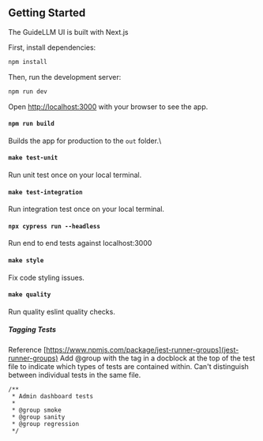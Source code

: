## Getting Started

The GuideLLM UI is built with Next.js

First, install dependencies:

```bash
npm install
```

Then, run the development server:

```bash
npm run dev
```

Open [http://localhost:3000](http://localhost:3000) with your browser to see the app.

#### `npm run build`

Builds the app for production to the `out` folder.\

#### `make test-unit`

Run unit test once on your local terminal.

#### `make test-integration`

Run integration test once on your local terminal.

#### `npx cypress run --headless`

Run end to end tests against localhost:3000

#### `make style`

Fix code styling issues.

#### `make quality`

Run quality eslint quality checks.

##### Tagging Tests

Reference [https://www.npmjs.com/package/jest-runner-groups](jest-runner-groups)
Add @group with the tag in a docblock at the top of the test file to indicate which types of tests are contained within.
Can't distinguish between individual tests in the same file.

```
/**
 * Admin dashboard tests
 *
 * @group smoke
 * @group sanity
 * @group regression
 */
```
